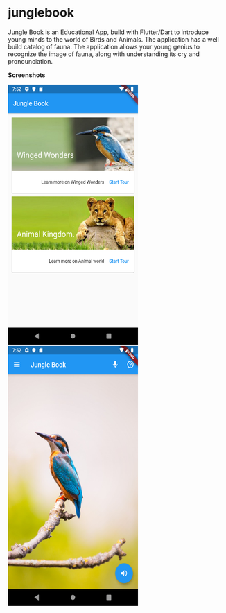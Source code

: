 # junglebook

Jungle Book is an Educational App, build with Flutter/Dart to introduce young minds to the world of Birds and Animals. The application has a well build catalog of fauna. The application allows your young genius to recognize the image of fauna, along with understanding its cry and pronounciation. 

**Screenshots**

<img src="/screenshots/Home.png" alt="Home" width="300" height="600">
<img src="/screenshots/Slide.png" alt="Slide" width="300" height="600">
